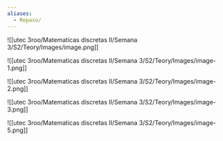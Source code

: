 ```yaml
---
aliases:
  - Repaso/
---
```

![[utec 3roo/Matematicas discretas II/Semana 3/S2/Teory/Images/image.png]]

![[utec 3roo/Matematicas discretas II/Semana 3/S2/Teory/Images/image-1.png]]

![[utec 3roo/Matematicas discretas II/Semana 3/S2/Teory/Images/image-2.png]]

![[utec 3roo/Matematicas discretas II/Semana 3/S2/Teory/Images/image-3.png]]

![[utec 3roo/Matematicas discretas II/Semana 3/S2/Teory/Images/image-5.png]]

